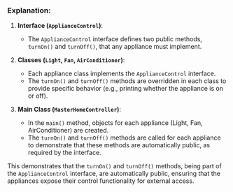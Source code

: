 ### Explanation:
1. **Interface (`ApplianceControl`)**:
    - The `ApplianceControl` interface defines two public methods, `turnOn()` and `turnOff()`, that any appliance must implement.

2. **Classes (`Light`, `Fan`, `AirConditioner`)**:
    - Each appliance class implements the `ApplianceControl` interface.
    - The `turnOn()` and `turnOff()` methods are overridden in each class to provide specific behavior (e.g., printing whether the appliance is on or off).

3. **Main Class (`MasterHomeController`)**:
    - In the `main()` method, objects for each appliance (Light, Fan, AirConditioner) are created.
    - The `turnOn()` and `turnOff()` methods are called for each appliance to demonstrate that these methods are automatically public, as required by the interface.


This demonstrates that the `turnOn()` and `turnOff()` methods, being part of the `ApplianceControl` interface, are automatically public, ensuring that the appliances expose their control functionality for external access.